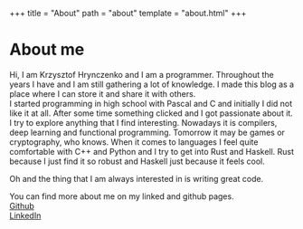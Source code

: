 +++
title = "About"
path = "about"
template = "about.html"
+++

# About me

Hi, I am Krzysztof Hrynczenko and I am a programmer.
Throughout the years I have
and I am still gathering a lot of knowledge. I made this blog as a place where
I can store it and share it with others.  
I started programming in high school with Pascal and C and initially I did not
like it at all. After some time something clicked and I got passionate about it.
I try to explore anything that I find interesting. Nowadays it is compilers,
deep learning and functional programming. Tomorrow it may be games or
cryptography, who knows. When it comes to languages I feel quite comfortable
with C++ and Python and I try to get into Rust and Haskell. Rust because I just
find it so robust and Haskell just because it feels cool.

Oh and the thing that I am always interested in is writing great code.

You can find more about me on my linked and github pages.  
[Github](https://github.com/khrynczenko)  
[LinkedIn](https://www.linkedin.com/in/krzysztof-hrynczenko-918448156/)  
